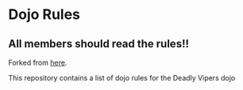 Dojo Rules
==========

## All members should read the rules!!

Forked from [here](https://github.com/deadlyvipers).

This repository contains a list of dojo rules for the Deadly Vipers dojo

